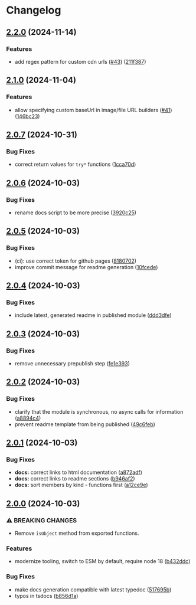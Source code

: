 # Changelog

## [2.2.0](https://github.com/sanity-io/asset-utils/compare/v2.1.0...v2.2.0) (2024-11-14)


### Features

* add regex pattern for custom cdn urls ([#43](https://github.com/sanity-io/asset-utils/issues/43)) ([211f387](https://github.com/sanity-io/asset-utils/commit/211f38794fcb7dca38387f89c36d21e32254e6c3))

## [2.1.0](https://github.com/sanity-io/asset-utils/compare/v2.0.7...v2.1.0) (2024-11-04)


### Features

* allow specifying custom baseUrl in image/file URL builders ([#41](https://github.com/sanity-io/asset-utils/issues/41)) ([146bc23](https://github.com/sanity-io/asset-utils/commit/146bc237e1e6ba9580db862ad54998fb1827c157))

## [2.0.7](https://github.com/sanity-io/asset-utils/compare/v2.0.6...v2.0.7) (2024-10-31)


### Bug Fixes

* correct return values for `try*` functions ([1cca70d](https://github.com/sanity-io/asset-utils/commit/1cca70d2bfebc9345ba17807aafeb52d807c82b2))

## [2.0.6](https://github.com/sanity-io/asset-utils/compare/v2.0.5...v2.0.6) (2024-10-03)


### Bug Fixes

* rename docs script to be more precise ([3920c25](https://github.com/sanity-io/asset-utils/commit/3920c250e922112a04886d2e6afdac202ab796e5))

## [2.0.5](https://github.com/sanity-io/asset-utils/compare/v2.0.4...v2.0.5) (2024-10-03)


### Bug Fixes

* (ci): use correct token for github pages ([8180702](https://github.com/sanity-io/asset-utils/commit/818070286a045aa8c3f964bafdc064e416c90279))
* improve commit message for readme generation ([10fcede](https://github.com/sanity-io/asset-utils/commit/10fcede0f71ddc93ad94156aea37c657643b4018))

## [2.0.4](https://github.com/sanity-io/asset-utils/compare/v2.0.3...v2.0.4) (2024-10-03)


### Bug Fixes

* include latest, generated readme in published module ([ddd3dfe](https://github.com/sanity-io/asset-utils/commit/ddd3dfef1912e1f0201fbe0092f4ea17e0fc7fd0))

## [2.0.3](https://github.com/sanity-io/asset-utils/compare/v2.0.2...v2.0.3) (2024-10-03)


### Bug Fixes

* remove unnecessary prepublish step ([fe1e393](https://github.com/sanity-io/asset-utils/commit/fe1e3936b37c5fd3fe91d9ad50807c98f7fca58b))

## [2.0.2](https://github.com/sanity-io/asset-utils/compare/v2.0.1...v2.0.2) (2024-10-03)


### Bug Fixes

* clarify that the module is synchronous, no async calls for information ([a8894c4](https://github.com/sanity-io/asset-utils/commit/a8894c42b95d48ce4dd2df765d0618a61d95689b))
* prevent readme template from being published ([49c6feb](https://github.com/sanity-io/asset-utils/commit/49c6feb8fe8481236f2562038f5e9aee83df2990))

## [2.0.1](https://github.com/sanity-io/asset-utils/compare/v2.0.0...v2.0.1) (2024-10-03)


### Bug Fixes

* **docs:** correct links to html documentation ([a872adf](https://github.com/sanity-io/asset-utils/commit/a872adfb493e81c1be351f6888f39e9a2620452e))
* **docs:** correct links to readme sections ([b946af2](https://github.com/sanity-io/asset-utils/commit/b946af2f009da613932d755bb3c3e4e08851ec75))
* **docs:** sort members by kind - functions first ([a12ce9e](https://github.com/sanity-io/asset-utils/commit/a12ce9ef34644f9289cde0a4c33e5db9411852fc))

## [2.0.0](https://github.com/sanity-io/asset-utils/compare/v1.3.2...v2.0.0) (2024-10-03)


### ⚠ BREAKING CHANGES

* Remove `isObject` method from exported functions.

### Features

* modernize tooling, switch to ESM by default, require node 18 ([b432ddc](https://github.com/sanity-io/asset-utils/commit/b432ddc2089757437ba0016ff34376d2a4559736))


### Bug Fixes

* make docs generation compatible with latest typedoc ([517695b](https://github.com/sanity-io/asset-utils/commit/517695b82fa675ee03409cd78c1887ed4a2a28b4))
* typos in tsdocs ([b856d1a](https://github.com/sanity-io/asset-utils/commit/b856d1a920d90abe4edad544efcbf6e6513ac0a3))
